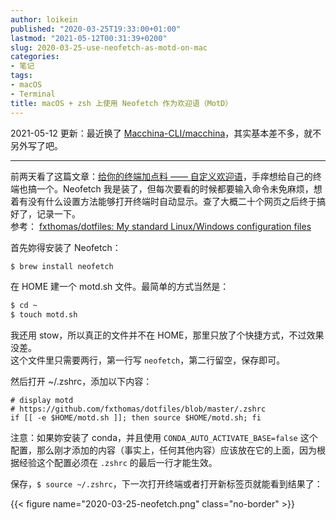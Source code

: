 ```yaml
---
author: loikein
published: "2020-03-25T19:33:00+01:00"
lastmod: "2021-05-12T00:31:39+0200"
slug: 2020-03-25-use-neofetch-as-motd-on-mac
categories:
- 笔记
tags:
- macOS
- Terminal
title: macOS + zsh 上使用 Neofetch 作为欢迎语（MotD）
---
```

2021-05-12 更新：最近换了 [Macchina-CLI/macchina](https://github.com/Macchina-CLI/macchina)，其实基本差不多，就不另外写了吧。

---

前两天看了这篇文章：[给你的终端加点料 —— 自定义欢迎语](https://sspai.com/post/59297)，手痒想给自己的终端也搞一个。Neofetch 我是装了，但每次要看的时候都要输入命令未免麻烦，想着有没有什么设置方法能够打开终端时自动显示。查了大概二十个网页之后终于搞好了，记录一下。  
参考： [fxthomas/dotfiles: My standard Linux/Windows configuration
files](https://github.com/fxthomas/dotfiles)  
  
首先妳得安装了 Neofetch：

```sh
$ brew install neofetch
```

在 HOME 建一个 motd.sh 文件。最简单的方式当然是：

```sh
$ cd ~
$ touch motd.sh
```

我还用 stow，所以真正的文件并不在
HOME，那里只放了个快捷方式，不过效果没差。  
这个文件里只需要两行，第一行写 `neofetch`，第二行留空，保存即可。  
  
然后打开 ~/.zshrc，添加以下内容：  

```zshrc
# display motd
# https://github.com/fxthomas/dotfiles/blob/master/.zshrc
if [[ -e $HOME/motd.sh ]]; then source $HOME/motd.sh; fi
```


注意：如果妳安装了 conda，并且使用 `CONDA_AUTO_ACTIVATE_BASE=false`
这个配置，那么刚才添加的内容（事实上，任何其他内容）应该放在它的上面，因为根据经验这个配置必须在
`.zshrc` 的最后一行才能生效。  
  
保存，`$ source ~/.zshrc`，下一次打开终端或者打开新标签页就能看到结果了：  

{{< figure name="2020-03-25-neofetch.png" class="no-border" >}}
